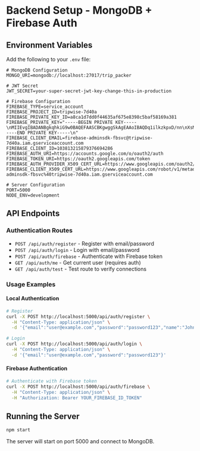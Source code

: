# Backend Setup - MongoDB + Firebase Auth

## Environment Variables

Add the following to your `.env` file:

```env
# MongoDB Configuration
MONGO_URI=mongodb://localhost:27017/trip_packer

# JWT Secret
JWT_SECRET=your-super-secret-jwt-key-change-this-in-production

# Firebase Configuration
FIREBASE_TYPE=service_account
FIREBASE_PROJECT_ID=tripwise-7d40a
FIREBASE_PRIVATE_KEY_ID=a8ca1d7dd0f44635af675e8398c5baf58169a381
FIREBASE_PRIVATE_KEY="-----BEGIN PRIVATE KEY-----\nMIIEvgIBADANBgkqhkiG9w0BAQEFAASCBKgwggSkAgEAAoIBAQDq1ilkzkpxD/nn\nXsMFh7ax1+2ZwKNuGzwOrAWwnz7bNZIezZYO2+vyBKlHBj+opKRgHywhVkXd8C8t\nk5yFOFIdxTtQDyZtN//UjI9y50Ek3sTj9nF4x2F+ve1BS/WsYdE8YuvFMkBrP8E8\naaHNAXQTq26NbAwhV8ujRkeNxL+s9UVkHVlEK3U6TFAoxXDVTPTJjEJPxtXx0DQW\nC1xl9Dpf+J2tSC0OdsJFBQ1JSX8/xJJQmbarcOdJ5B+YvUwla1ChNSbNHnFzmanU\nNbqD4JCaRLtRtWVQClxwJA+wTg7apnEb+v0eTZeCnJUcnRfacDWwFWVfYpwf6d1/\nyy1hFS5HAgMBAAECggEAVLtSMy+lt3bCviM4bcHifvfAoLXbogpMmKSj5u8GcHS7\nVMbsCk96qhfZdimAhZpmPtJwi1TEH8ieVS0KEB1ar6gu9vuIa2cFtUzEI3riS+nf\nE7ujhKc3+9GOjf1Y1spygv3UQRIZITlfQSuB+GS6W7CC0p82Hz+815wvjCz91er2\nlM9Pcl2552fbAhdKiUJOcHJLnE8Ar/ngDrZtSU0UwWWaAwrF234LMHOkovRA8UlC\ncu2XLmwGznuzKFRLZBds2VGOiYFzVFEc53S5yAu/iWZi2pg5bUk7as35KJoDh+r2\nICxk6e84NP0UUXZoj582Zhunrbu0HEOKIrOptfRtuQKBgQD6e7UGd5auGM6/BgiA\nc3vXvs4vTba7dT2MwoEPi8AmrfJA7HIbKt+LZuqZ3Sy61ikAPMFWxXVpIWdBA7ne\nc8RC67SPyi5mDLKJz+NLJQwrUxwhnNTr5Ff8S6R87BbhPSngq3dU0HEzr9MauFZi\nf96Qlwy9TTqgJq6Foo3+cTjsqQKBgQDwAjwCYty27DT3xfth+YUH25/oGPsHy6gz\n4YfMpDhq58+DQp9E5Lkb5PPhwBS8QS5F3W7DudeO9GzDmmI4PFvfRem8G0T/un9V\nJTXbXnHs+fgaHvCHenIWezCR7pp2kVm/NlsqsiRRM0AIHFQneiEpRqIELkoF92fu\nhJouQ7OpbwKBgQCrgVKEuBNi5zeAUhg2I1xzb4DroLFyjybynycRRuXtVgLec0b5\n1RQ09eXCLk93KjXupKrYx+DJeAaj3HJCn0+NZqg+H/g/BYillcMSa652Z7SGS0T6\ns2GPLRfWNSzBUki/PYg6eXJZKpVH4Vm8ncL9i388iomOqI2skI3a3xlT6QKBgH/I\n4MRweI0X9BebnH0MiaymXVwIuNbssrB0uoXVRYh9xXlgZkYa9QeJ/eNLDn8wwP9H\npyqkbsVZE/OM5hCE6nFU2t5hMnpphFQEDMmwXj3K1TKrGGs5YTbg/fokrK7GMp9g\nxGdWE4n8HHJ1CsU9/Bvq1GYfcx/8GqTeiuxo9WYXAoGBAL4qc8Q7NUg6/ruH4aip\nCawEg02g9gm5hXa7iB2iznf+HEf/g5hoLo6ByyuxxJfxxsqE6IqmRcQblUn/o1X3\nXkf0jpv7L0MqZjWoF62+D8O7m7Gs3A4RryDBDJwLXaacBm9RJJety7oDAOEKyfEb\ndjO82I07qt/Jb1ir1I5j+nwE\n-----END PRIVATE KEY-----\n"
FIREBASE_CLIENT_EMAIL=firebase-adminsdk-fbsvc@tripwise-7d40a.iam.gserviceaccount.com
FIREBASE_CLIENT_ID=103813215879376694286
FIREBASE_AUTH_URI=https://accounts.google.com/o/oauth2/auth
FIREBASE_TOKEN_URI=https://oauth2.googleapis.com/token
FIREBASE_AUTH_PROVIDER_X509_CERT_URL=https://www.googleapis.com/oauth2/v1/certs
FIREBASE_CLIENT_X509_CERT_URL=https://www.googleapis.com/robot/v1/metadata/x509/firebase-adminsdk-fbsvc%40tripwise-7d40a.iam.gserviceaccount.com

# Server Configuration
PORT=5000
NODE_ENV=development
```

## API Endpoints

### Authentication Routes

- `POST /api/auth/register` - Register with email/password
- `POST /api/auth/login` - Login with email/password  
- `POST /api/auth/firebase` - Authenticate with Firebase token
- `GET /api/auth/me` - Get current user (requires auth)
- `GET /api/auth/test` - Test route to verify connections

### Usage Examples

#### Local Authentication
```bash
# Register
curl -X POST http://localhost:5000/api/auth/register \
  -H "Content-Type: application/json" \
  -d '{"email":"user@example.com","password":"password123","name":"John Doe"}'

# Login
curl -X POST http://localhost:5000/api/auth/login \
  -H "Content-Type: application/json" \
  -d '{"email":"user@example.com","password":"password123"}'
```

#### Firebase Authentication
```bash
# Authenticate with Firebase token
curl -X POST http://localhost:5000/api/auth/firebase \
  -H "Content-Type: application/json" \
  -H "Authorization: Bearer YOUR_FIREBASE_ID_TOKEN"
```

## Running the Server

```bash
npm start
```

The server will start on port 5000 and connect to MongoDB. 